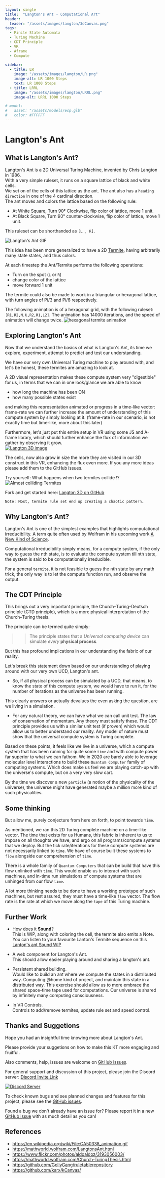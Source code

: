 ```yaml
---
layout: single
title:  "Langton's Ant - Computational Art"
header:
  teaser: "/assets/images/langton/3dCanvas.png"
tags:
  - Finite State Automata
  - Turing Machine
  - CDT Principle 
  - VR
  - Aframe
  - Compute
  
sidebar:
  - title: LR
    image: "/assets/images/langton/LR.png"
    image-alt: LR 1000 Steps
    text: LR 1000 Steps
  - title: LRRL
    image: "/assets/images/langton/LRRL.png"
    image-alt: LRRL 1000 Steps

# model:
#   asset: "/assets/models/esp.glb"
#   color: #FFFFFF
---
```


# Langton's Ant


## What is Langton's Ant?
Langton's Ant is a 2D Universal Turing Machine, invented by Chris Langton in 1986.   
With a very simple ruleset, it runs on a square lattice of black and white cells.   
We set on of the cells of this lattice as the ant. The ant also has a `heading direction` in one of the 4 cardinal direction.   
The ant moves and colors the lattice based on the following rule:
* At White Square, Turn 90° Clockwise, flip color of lattice, move 1 unit.
* At Black Square, Turn 90° counter-clockwise, flip color of lattice, move 1 unit.

This ruleset can be shorthanded as `[L , R]`.    

![Langton's Ant GIF](/assets/images/langton/LangtonsAntAnimated.gif)

This idea has been more generalized to have a 2D [Termite](https://en.wikipedia.org/wiki/Turmite), having arbitrarily many state states, and thus colors.


At each timestep the Ant/Termite performs the following operations:
* Turn on the spot (`L` or `R`)
* change color of the lattice
* move forward 1 unit

The termite could also be made to work in a triangular or hexagonal lattice, with turn angles of Pi/3 and Pi/6 respectively.

The following animation is of a hexagonal grid, with the following ruleset: `[R1,R2,N,U,R2,R1,L2]`. The animation has 14000 iterations, and the speed of animation will change twice.
![hexagonal termite animation](https://upload.wikimedia.org/wikipedia/commons/4/4a/CA50338_animation.gif)


## Exploring Langton's Ant

Now that we understand the basics of what is Langton's Ant, its time we explore, experiment, attempt to predict and test our understanding.

We have our very own Universal Turing machine to play around with, and let's be honest, these termites are amazing to look at.

A 2D visual representation makes these compute system very "digestible" for us, in terms that we can in one look/glance we are able to know
* how long the machine has been ON
* how many possible states exist

and making this representation animated or progress in a time-like vector: frame-rate we can further increase the amount of understanding of this compute system by simply looking at it. (frame-rate in our scenario, is not exactly time but time-like, more about this later)   

Furthermore, let's just put this entire setup in VR using some JS and A-frame library, which should further enhance the flux of information we gather by observing it grow.  
[![Langton 3D image](/assets/images/langton/3dCanvas.png)](http://kaaro.akriya.co.in/kCanvas/langton3d/kaaro.html)


The cells, now also grow in size the more they are visited in our 3D construct in this VR, enhancing the flux even more. If you any more ideas please add them to the GitHub issues.


Try yourself: What happens when two termites collide !?
![Almost colliding Termites](/assets/images/langton/collision.png)

Fork and get started here: [Langton 3D on GitHub](https://github.com/karx/kCanvas/tree/master/langton3d)



```
Note: Most, termite rule set end up creating a chaotic pattern.
```

## Why Langton's Ant?

Langton's Ant is one of the simplest examples that highlights computational irreducibility. A term quite often used by Wolfram in his upcoming work [A New Kind of Science](https://www.wolframscience.com/nks/).

Computational irreducibility simply means, for a compute system, if the only way to guess the nth state, is to evaluate the compute system till nth state, the system is said to be computationally irreducible.

For a general `termite`, it is not feasible to guess the nth state by any math trick, the only way is to let the compute function run, and observe the output.


## The CDT Principle

This brings out a very important principle, the Church–Turing–Deutsch principle (CTD principle), which is a more physical interpretation of the Church–Turing thesis.

The principle can be termed quite simply: 

>> The principle states that a *Universal computing device* can simulate *every* **physical process**.


But this has profound implications in our understanding the fabric of our reality.

Let's break this statement down based on our understanding of playing around with our very own UCD, Langton's ant.

* So, if all physical process can be simulated by a UCD, that means, to know the state of this compute system, we would have to run it, for the number of iterations as the universe has been running.

This clearly answers or actually devalues the even asking the question, are we living in a simulation.

* For any natural theory, we can have what we can call unit test. The law of conservation of momentum. Any theory must satisfy these.
The CDT principle provides us with a similar unit test (if proven) which would allow us to better understand our reality. Any model of nature must show that the universal compute system is Turing complete.

Based on these points, it feels like we live in a universe, which a compute system that has been running for quite some `time` and with compute power far superior to what we can fathom. We in 2020 are barely able to leverage molecular level interactions to build these `Quantum Computer` family of computing systems. Which does make us feel we are playing catch-up with the universe's compute, but on a very very slow cart.


By the time we discover a new `particle` (a notion of the physicality of the universe), the universe might have generated maybe a million more kind of such physicalities.  


## Some thinking
But allow me, purely conjecture from here on forth, to point towards `Time`.

As mentioned, we ran this 2D Turing complete machine on a time-like vector.
The time that exists for us Humans, this fabric is inherent to us to impose on all thoughts we have, and ergo on all programs/compute systems that we deploy. But the tick rate/iterations for these compute systems are not necessarily linked to `time`. We have of course built these systems to `flow` alongside our comprehension of `time`.


There is a whole family of `Quantum Computers` that can be build that have this flow unlinked with `time`. This would enable us to interact with such machines, and in-time run simulations of compute systems that are unhinged from our flow `time`. 


A lot more thinking needs to be done to have a working prototype of such machines, but rest assured, they must have a time-like `flow` vector. The flow rate is the rate at which we move along the `tape` of this Turing machine.


## Further Work
* How does it **Sound**?   
This is WIP, along with coloring the cell, the termite also emits a Note. You can listen to your favourite Lanton's Termite sequence on this [Lanton's ant Sound WIP](karx.github.io/kCanvas/langtonSound/index.html)

* A web component for Langton's Ant.   
This should allow easier playing around and sharing a langton's ant. 

* Persistent shared building.   
Would like to build an ant where we compute the states in a distributed way. Computing @home kind of project, and maintain this state in a distributed way. This exercise should allow us to more embrace the shared space-time tape used for computations. Our universe is shared by infinitely many computing consciousness. 

* In VR Controls.  
Controls to add/remove termites, update rule set and speed control. 


## Thanks and Suggetions
Hope you had an insightful time knowing more about Langton's Ant.

Please provide your suggetions on how to make this KT more engaging and fruitful.

Also comments, help, issues are welcome on [GitHub issues]().


For general support and discussion of this project, please join the Discord server: [Discord Invite Link](https://discord.gg/4xdMRMV)

[![Discord Server](https://discordapp.com/api/guilds/552881714196774953/widget.png?style=banner2)](https://discord.gg/4xdMRMV)

To check known bugs and see planned changes and features for this project, please see the [GitHub issues]().

Found a bug we don't already have an issue for? Please report it in a new [GitHub issue]() with as much detail as you can!


## References
* https://en.wikipedia.org/wiki/File:CA50338_animation.gif
* https://mathworld.wolfram.com/LangtonsAnt.html
* https://www.flickr.com/photos/aldoaldoz/3193056003/
* https://mathworld.wolfram.com/Church-TuringThesis.html
* https://github.com/GollyGang/ruletablerepository
* https://github.com/karx/kCanvas/